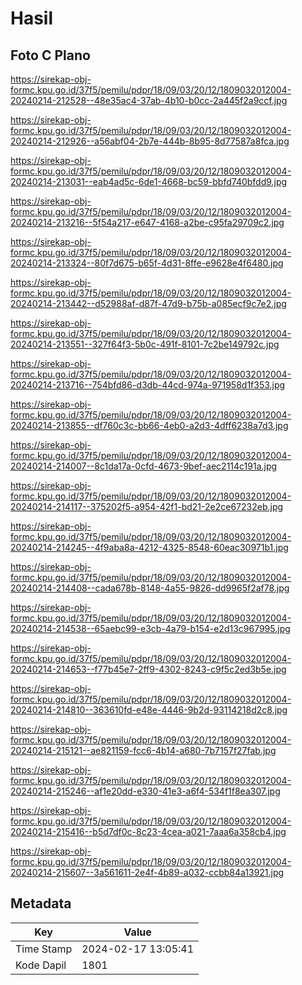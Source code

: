 # Hasil

## Foto C Plano

https://sirekap-obj-formc.kpu.go.id/37f5/pemilu/pdpr/18/09/03/20/12/1809032012004-20240214-212528--48e35ac4-37ab-4b10-b0cc-2a445f2a9ccf.jpg

https://sirekap-obj-formc.kpu.go.id/37f5/pemilu/pdpr/18/09/03/20/12/1809032012004-20240214-212926--a56abf04-2b7e-444b-8b95-8d77587a8fca.jpg

https://sirekap-obj-formc.kpu.go.id/37f5/pemilu/pdpr/18/09/03/20/12/1809032012004-20240214-213031--eab4ad5c-6de1-4668-bc59-bbfd740bfdd9.jpg

https://sirekap-obj-formc.kpu.go.id/37f5/pemilu/pdpr/18/09/03/20/12/1809032012004-20240214-213216--5f54a217-e647-4168-a2be-c95fa29709c2.jpg

https://sirekap-obj-formc.kpu.go.id/37f5/pemilu/pdpr/18/09/03/20/12/1809032012004-20240214-213324--80f7d675-b65f-4d31-8ffe-e9628e4f6480.jpg

https://sirekap-obj-formc.kpu.go.id/37f5/pemilu/pdpr/18/09/03/20/12/1809032012004-20240214-213442--d52988af-d87f-47d9-b75b-a085ecf9c7e2.jpg

https://sirekap-obj-formc.kpu.go.id/37f5/pemilu/pdpr/18/09/03/20/12/1809032012004-20240214-213551--327f64f3-5b0c-491f-8101-7c2be149792c.jpg

https://sirekap-obj-formc.kpu.go.id/37f5/pemilu/pdpr/18/09/03/20/12/1809032012004-20240214-213716--754bfd86-d3db-44cd-974a-971958d1f353.jpg

https://sirekap-obj-formc.kpu.go.id/37f5/pemilu/pdpr/18/09/03/20/12/1809032012004-20240214-213855--df760c3c-bb66-4eb0-a2d3-4dff6238a7d3.jpg

https://sirekap-obj-formc.kpu.go.id/37f5/pemilu/pdpr/18/09/03/20/12/1809032012004-20240214-214007--8c1da17a-0cfd-4673-9bef-aec2114c191a.jpg

https://sirekap-obj-formc.kpu.go.id/37f5/pemilu/pdpr/18/09/03/20/12/1809032012004-20240214-214117--375202f5-a954-42f1-bd21-2e2ce67232eb.jpg

https://sirekap-obj-formc.kpu.go.id/37f5/pemilu/pdpr/18/09/03/20/12/1809032012004-20240214-214245--4f9aba8a-4212-4325-8548-60eac30971b1.jpg

https://sirekap-obj-formc.kpu.go.id/37f5/pemilu/pdpr/18/09/03/20/12/1809032012004-20240214-214408--cada678b-8148-4a55-9826-dd9965f2af78.jpg

https://sirekap-obj-formc.kpu.go.id/37f5/pemilu/pdpr/18/09/03/20/12/1809032012004-20240214-214538--65aebc99-e3cb-4a79-b154-e2d13c967995.jpg

https://sirekap-obj-formc.kpu.go.id/37f5/pemilu/pdpr/18/09/03/20/12/1809032012004-20240214-214653--f77b45e7-2ff9-4302-8243-c9f5c2ed3b5e.jpg

https://sirekap-obj-formc.kpu.go.id/37f5/pemilu/pdpr/18/09/03/20/12/1809032012004-20240214-214810--363610fd-e48e-4446-9b2d-93114218d2c8.jpg

https://sirekap-obj-formc.kpu.go.id/37f5/pemilu/pdpr/18/09/03/20/12/1809032012004-20240214-215121--ae821159-fcc6-4b14-a680-7b7157f27fab.jpg

https://sirekap-obj-formc.kpu.go.id/37f5/pemilu/pdpr/18/09/03/20/12/1809032012004-20240214-215246--af1e20dd-e330-41e3-a6f4-534f1f8ea307.jpg

https://sirekap-obj-formc.kpu.go.id/37f5/pemilu/pdpr/18/09/03/20/12/1809032012004-20240214-215416--b5d7df0c-8c23-4cea-a021-7aaa6a358cb4.jpg

https://sirekap-obj-formc.kpu.go.id/37f5/pemilu/pdpr/18/09/03/20/12/1809032012004-20240214-215607--3a561611-2e4f-4b89-a032-ccbb84a13921.jpg


## Metadata

| Key        | Value               |
| ---------- | ------------------- |
| Time Stamp | 2024-02-17 13:05:41 |
| Kode Dapil | 1801                |



